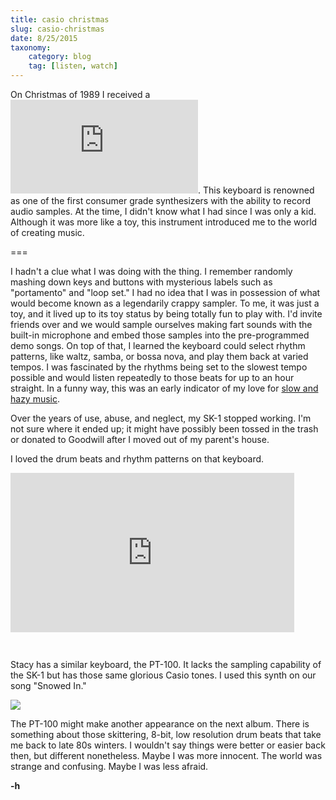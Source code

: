 ```yaml
---
title: casio christmas
slug: casio-christmas
date: 8/25/2015
taxonomy:
    category: blog
    tag: [listen, watch]
---
```


On Christmas of 1989 I received a ![Casio SK-1](http://www.vintagesynth.com/casio/sk1.php). This keyboard is renowned as one of the first consumer grade synthesizers with the ability to record audio samples. At the time, I didn't know what I had since I was only a kid. Although it was more like a toy, this instrument introduced me to the world of creating music.

===

I hadn't a clue what I was doing with the thing. I remember randomly mashing down keys and buttons with mysterious labels such as "portamento" and "loop set." I had no idea that I was in possession of what would become known as a legendarily crappy sampler. To me, it was just a toy, and it lived up to its toy status by being totally fun to play with. I'd invite friends over and we would sample ourselves making fart sounds with the built-in microphone and embed those samples into the pre-programmed demo songs. On top of that, I learned the keyboard could select rhythm patterns, like waltz, samba, or bossa nova, and play them back at varied tempos. I was fascinated by the rhythms being set to the slowest tempo possible and would listen repeatedly to those beats  for up to an hour straight. In a funny way, this was an early indicator of my love for [slow and hazy music](/blog/gazed-and-chopped).

Over the years of use, abuse, and neglect, my SK-1 stopped working. I'm not sure where it ended up; it might have possibly been  tossed in the trash or donated to Goodwill after I moved out of my parent's house.

I loved the drum beats and rhythm patterns on that keyboard.

<style>.embed-container { position: relative; padding-bottom: 56.25%; height: 0; overflow: hidden; max-width: 100%; } .embed-container iframe, .embed-container object, .embed-container embed { position: absolute; top: 0; left: 0; width: 90%; height: 90%; }</style>
<div class='embed-container'><iframe src='https://www.youtube.com/embed/s0_pz6cTUU4' frameborder='0' allowfullscreen></iframe></div>

Stacy has a similar keyboard, the PT-100. It lacks the sampling capability of the SK-1 but has those same glorious Casio tones. I used this synth on our song "Snowed In."<P>

![](https://soundcloud.com/gravityfreesummer/snowed-in)<P>

The PT-100 might make another appearance on the next album. There is something about those skittering, 8-bit, low resolution drum beats that take me back to late 80s winters. I wouldn't say things were better or easier back then, but different nonetheless. Maybe I was more innocent. The world was strange and confusing. Maybe I was less afraid.

**-h**
